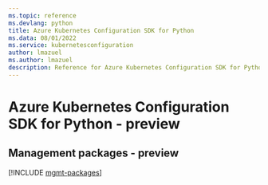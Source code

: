 ```yaml
---
ms.topic: reference
ms.devlang: python
title: Azure Kubernetes Configuration SDK for Python
ms.data: 08/01/2022
ms.service: kubernetesconfiguration
author: lmazuel
ms.author: lmazuel
description: Reference for Azure Kubernetes Configuration SDK for Python
---
```

# Azure Kubernetes Configuration SDK for Python - preview

## Management packages - preview
[!INCLUDE [mgmt-packages](kubernetes-configuration-mgmt-index.md)]
